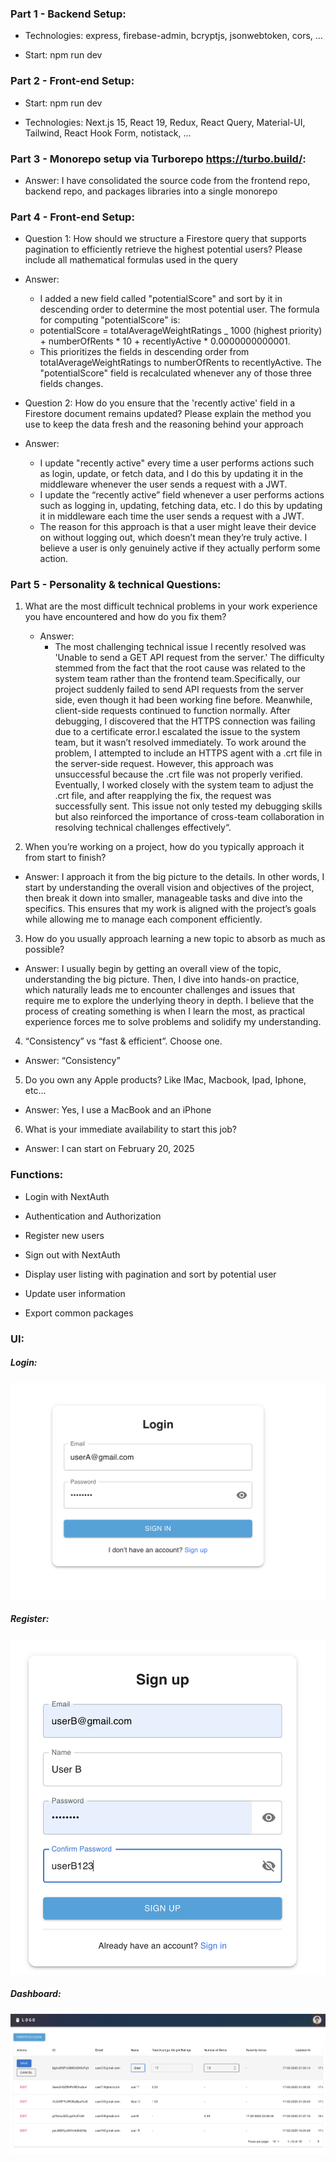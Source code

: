 ### Part 1 - Backend Setup:

- Technologies: express, firebase-admin, bcryptjs, jsonwebtoken, cors, ...

- Start: npm run dev

### Part 2 - Front-end Setup:

- Start: npm run dev

- Technologies: Next.js 15, React 19, Redux, React Query, Material-UI, Tailwind, React Hook Form, notistack, ...

### Part 3 - Monorepo setup via Turborepo https://turbo.build/:

- Answer: I have consolidated the source code from the frontend repo, backend repo, and packages libraries into a single monorepo

### Part 4 - Front-end Setup:

- Question 1: How should we structure a Firestore query that supports pagination to efficiently retrieve the highest potential users? Please include all mathematical formulas used in the query
- Answer:

  - I added a new field called "potentialScore" and sort by it in descending order to determine the most potential user. The formula for computing "potentialScore" is:
  - potentialScore = totalAverageWeightRatings \_ 1000 (highest priority) + numberOfRents \* 10 + recentlyActive \* 0.0000000000001.
  - This prioritizes the fields in descending order from totalAverageWeightRatings to numberOfRents to recentlyActive. The "potentialScore" field is recalculated whenever any of those three fields changes.

- Question 2: How do you ensure that the 'recently active' field in a Firestore document remains updated? Please explain the method you use to keep the data fresh and the reasoning behind your approach
- Answer:
  - I update "recently active" every time a user performs actions such as login, update, or fetch data, and I do this by updating it in the middleware whenever the user sends a request with a JWT.
  - I update the “recently active” field whenever a user performs actions such as logging in, updating, fetching data, etc. I do this by updating it in middleware each time the user sends a request with a JWT.
  - The reason for this approach is that a user might leave their device on without logging out, which doesn’t mean they’re truly active. I believe a user is only genuinely active if they actually perform some action.

### Part 5 - Personality & technical Questions:

1. What are the most difficult technical problems in your work experience you have encountered and how do you fix them?

   - Answer:
     - The most challenging technical issue I recently resolved was 'Unable to send a GET API request from the server.' The difficulty stemmed from the fact that the root cause was related to the system team rather than the frontend team.Specifically, our project suddenly failed to send API requests from the server side, even though it had been working fine before. Meanwhile, client-side requests continued to function normally. After debugging, I discovered that the HTTPS connection was failing due to a certificate error.I escalated the issue to the system team, but it wasn’t resolved immediately. To work around the problem, I attempted to include an HTTPS agent with a .crt file in the server-side request. However, this approach was unsuccessful because the .crt file was not properly verified. Eventually, I worked closely with the system team to adjust the .crt file, and after reapplying the fix, the request was successfully sent. This issue not only tested my debugging skills but also reinforced the importance of cross-team collaboration in resolving technical challenges effectively“.

2. When you’re working on a project, how do you typically approach it from start to finish?

- Answer: I approach it from the big picture to the details. In other words, I start by understanding the overall vision and objectives of the project, then break it down into smaller, manageable tasks and dive into the specifics. This ensures that my work is aligned with the project’s goals while allowing me to manage each component efficiently.

3. How do you usually approach learning a new topic to absorb as much as possible?

- Answer: I usually begin by getting an overall view of the topic, understanding the big picture. Then, I dive into hands-on practice, which naturally leads me to encounter challenges and issues that require me to explore the underlying theory in depth. I believe that the process of creating something is when I learn the most, as practical experience forces me to solve problems and solidify my understanding.

4. “Consistency” vs “fast & efficient”. Choose one.

- Answer: “Consistency”

5. Do you own any Apple products? Like IMac, Macbook, Ipad, Iphone, etc…

- Answer: Yes, I use a MacBook and an iPhone

6. What is your immediate availability to start this job?

- Answer: I can start on February 20, 2025

### Functions:

- Login with NextAuth

- Authentication and Authorization

- Register new users
- Sign out with NextAuth
- Display user listing with pagination and sort by potential user
- Update user information
- Export common packages

### UI:

##### Login:

![alt text](/public/images/image-1.png)

##### Register:

![alt text](/public/images/image-2.png)

##### Dashboard:

![alt text](/public/images/image-3.png)
